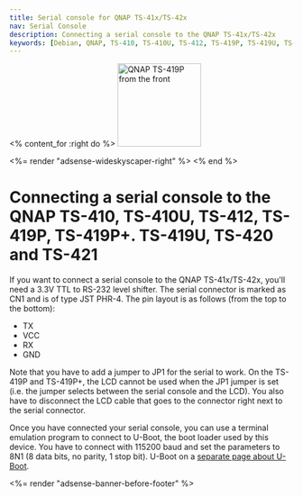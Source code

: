 ```yaml
---
title: Serial console for QNAP TS-41x/TS-42x
nav: Serial Console
description: Connecting a serial console to the QNAP TS-41x/TS-42x
keywords: [Debian, QNAP, TS-410, TS-410U, TS-412, TS-419P, TS-419U, TS-420, TS-421, serial, console, RS-232, hack]
---
```


<% content_for :right do %>
<img src = "../images/r_qnap_ts419p.jpg" class="border" alt="QNAP TS-419P from the front" width="148" height="148" />

<%= render "adsense-wideskyscaper-right" %>
<% end %>

<h1>Connecting a serial console to the QNAP TS-410, TS-410U, TS-412, TS-419P, TS-419P+. TS-419U, TS-420 and TS-421</h1>

If you want to connect a serial console to the QNAP TS-41x/TS-42x, you'll need a
3.3V TTL to RS-232 level shifter.  The serial connector is marked as CN1
and is of type JST PHR-4.  The pin layout is as follows (from the top to
the bottom):

<ul>
<li>TX</li>
<li>VCC</li>
<li>RX</li>
<li>GND</li>
</ul>

Note that you have to add a jumper to JP1 for the serial to work.  On the
TS-419P and TS-419P+, the LCD cannot be used when the JP1 jumper is set
(i.e. the jumper selects between the serial console and the LCD).  You also
have to disconnect the LCD cable that goes to the connector right next to
the serial connector.

Once you have connected your serial console, you can use a terminal
emulation program to connect to U-Boot, the boot loader used by this
device.  You have to connect with 115200 baud and set the parameters to 8N1
(8 data bits, no parity, 1 stop bit).  U-Boot on a <a href =
"../uboot/">separate page about U-Boot</a>.

<div class="bbf">
<%= render "adsense-banner-before-footer" %>
</div>

